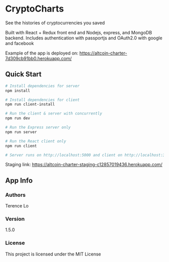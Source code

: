 # CryptoCharts

See the histories of cryptocurrencies you saved

Built with React + Redux front end and Nodejs, express, and MongoDB backend. Includes authentication with passportjs and OAuth2.0 with google and facebook

Example of the app is deployed on:
https://altcoin-charter-7d309cb91bb0.herokuapp.com/

## Quick Start

```bash
# Install dependencies for server
npm install

# Install dependencies for client
npm run client-install

# Run the client & server with concurrently
npm run dev

# Run the Express server only
npm run server

# Run the React client only
npm run client

# Server runs on http://localhost:5000 and client on http://localhost:3000
```

Staging link:
https://altcoin-charter-staging-c12857019436.herokuapp.com/


## App Info

### Authors

Terence Lo

### Version

1.5.0

### License

This project is licensed under the MIT License
